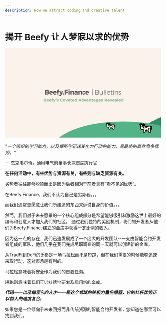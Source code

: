 ```yaml
---
description: How we attract coding and creative talent
---
```


# 揭开 Beefy 让人梦寐以求的优势

![](../.gitbook/assets/bulletin-beefys-coveted-advantages-revealed.png)

_"一个组织的学习能力，以及将所学迅速转化为行动的能力，是最终的商业竞争优势。"_

— 杰克韦尔奇，通用电气前董事长兼首席执行官

**在任何活动中，有些优势与资源有关，有些则与缺乏资源有关。**

劣势者往往能够脱颖而出是因为后者相对于前者具有“看不见的优势”。

在Beefy.Finance，我们不认为自己是劣势者。。。

而我们通常更愿意让我们所建造的东西来诉说自身的价值。。。

然而，我们对于未来愿景的一个核心组成部分是希望能够吸引和激励这世上最好的编码和创意人才加入我们的社区。
通过我们独特的奖励机制，我们的开发者从他们为Beefy.Finance建立的金库中获得一定比例的收入。

因为这一点的存在，我们迅速发展成了一个庞大的开发团队--一支由智能合约开发者组成的军队，他们几乎在我们完成尽职调查的同一天就可以创建新的金库。

从TradFi到DeFi的迁移是一场马拉松而不是短跑，但在我们需要的时候能够迅速采取行动，这对市场是有利的。

马拉松意味着将安全作为我们的首要任务。

短跑则意味着我们可以持续地研发及启用新的金库。

_**代码——以及编写它的人才——是这个领域的终极力量倍增器，它的杠杆优势正以惊人的速度复合。**_

如果您是一位倾向于未来回报而非传统资源的智能合约开发者，您知道在哪里可以找到我们。

